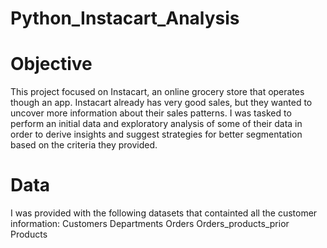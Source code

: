 # Python_Instacart_Analysis
# Objective
This project focused on Instacart, an online grocery store that operates though an app. Instacart already has very good sales, but they wanted to uncover more information about their sales patterns. I was tasked to perform an initial data and exploratory analysis of some of their data in order to derive insights and suggest strategies for better segmentation based on the criteria they provided.

# Data
I was provided with the following datasets that containted all the customer information:
  Customers
  Departments
  Orders
  Orders_products_prior
  Products
